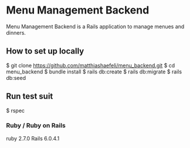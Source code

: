 # Menu Management Backend

Menu Management Backend is a Rails application to manage menues and dinners.

## How to set up locally

$ git clone https://github.com/matthiashaefeli/menu_backend.git
$ cd menu_backend
$ bundle install
$ rails db:create
$ rails db:migrate
$ rails db:seed

## Run test suit

$ rspec

### Ruby / Ruby on Rails

ruby 2.7.0
Rails 6.0.4.1


